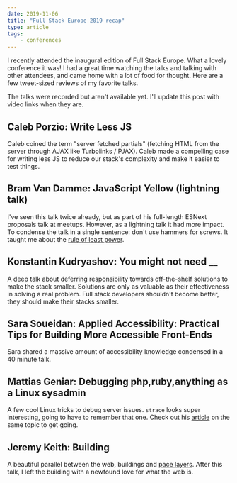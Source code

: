 ```yaml
---
date: 2019-11-06
title: "Full Stack Europe 2019 recap"
type: article
tags:
    - conferences
---
```


I recently attended the inaugural edition of Full Stack Europe. What a lovely conference it was! I had a great time watching the talks and talking with other attendees, and came home with a lot of food for thought. Here are a few tweet-sized reviews of my favorite talks.

<!--more-->

The talks were recorded but aren't available yet. I'll update this post with video links when they are.

## Caleb Porzio: Write Less JS

Caleb coined the term "server fetched partials" (fetching HTML from the server through AJAX like Turbolinks / PJAX). Caleb made a compelling case for writing less JS to reduce our stack's complexity and make it easier to test things.

## Bram Van Damme: JavaScript Yellow (lightning talk)

I've seen this talk twice already, but as part of his full-length ESNext proposals talk at meetups. However, as a lightning talk it had more impact. To condense the talk in a single sentence: don't use hammers for screws. It taught me about the [rule of least power](https://sebastiandedeyne.com/the-rule-of-least-power/).

## Konstantin Kudryashov: You might not need __

A deep talk about deferring responsibility towards off-the-shelf solutions to make the stack smaller. Solutions are only as valuable as their effectiveness in solving a real problem. Full stack developers shouldn't become better, they should make their stacks smaller.

## Sara Soueidan: Applied Accessibility: Practical Tips for Building More Accessible Front-Ends

Sara shared a massive amount of accessibility knowledge condensed in a 40 minute talk.

## Mattias Geniar: Debugging php,ruby,anything as a Linux sysadmin

A few cool Linux tricks to debug server issues. `strace` looks super interesting, going to have to remember that one. Check out his [article](https://ma.ttias.be/linux-application-script-debugging-with-strace/) on the same topic to get going.

## Jeremy Keith: Building

A beautiful parallel between the web, buildings and [pace layers](https://jods.mitpress.mit.edu/pub/issue3-brand). After this talk, I left the building with a newfound love for what the web is.
